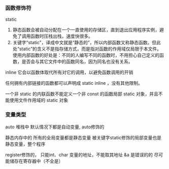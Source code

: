 ### 函数修饰符

static
1. 静态函数会被自动分配在一个一直使用的存储区，直到退出应用程序实例，避免了调用函数时压栈出栈，速度快很多。
2. 关键字“static”，译成中文就是“静态的”，所以内部函数又称静态函数。但此处“static”的含义不是指存储方式，而是指对函数的作用域仅局限于本文件。 使用内部函数的好处是：不同的人编写不同的函数时，不用担心自己定义的函数，是否会与其它文件中的函数同名，因为同名也没有关系。

inline
它会以函数体取代所有对它的调用，以避免函数调用的开销

任何拥有内部链接的函数都可以声明成 static inline ，没有其他限制。

一个非 static 的内联函数不能定义一个非 const 的函数局部 static 对象，并且不能使用文件作用域的 static 对象


### 变量类型

auto 堆栈中
默认情况下都是自动变量, auto修饰的


静态内存中的
所有的全局变量都是静态变量
被关键字static修饰的局部变量也是静态变量，整个程序

register修饰的， 只能int、char
变量的地址，不能取其地址 &a 是错误的的
尽可能储存在寄存器中（不全是）
